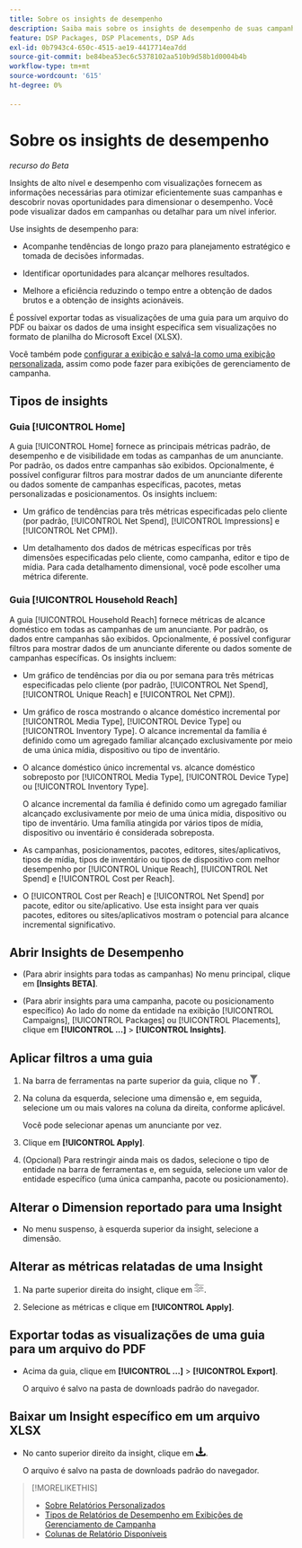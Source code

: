 ```yaml
---
title: Sobre os insights de desempenho
description: Saiba mais sobre os insights de desempenho de suas campanhas.
feature: DSP Packages, DSP Placements, DSP Ads
exl-id: 0b7943c4-650c-4515-ae19-4417714ea7dd
source-git-commit: be84bea53ec6c5378102aa510b9d58b1d0004b4b
workflow-type: tm+mt
source-wordcount: '615'
ht-degree: 0%

---
```


# Sobre os insights de desempenho

*recurso do Beta*

<!-- Edit title and metadata as necessary -->

Insights de alto nível e desempenho com visualizações fornecem as informações necessárias para otimizar eficientemente suas campanhas e descobrir novas oportunidades para dimensionar o desempenho. Você pode visualizar dados em campanhas ou detalhar para um nível inferior.

Use insights de desempenho para:

* Acompanhe tendências de longo prazo para planejamento estratégico e tomada de decisões informadas.

* Identificar oportunidades para alcançar melhores resultados.

* Melhore a eficiência reduzindo o tempo entre a obtenção de dados brutos e a obtenção de insights acionáveis.

É possível exportar todas as visualizações de uma guia para um arquivo do PDF ou baixar os dados de uma insight específica sem visualizações no formato de planilha do Microsoft Excel (XLSX).

Você também pode [configurar a exibição e salvá-la como uma exibição personalizada](/help/dsp/campaign-management/reports/campaign-data-views-manage.md), assim como pode fazer para exibições de gerenciamento de campanha.

## Tipos de insights

### Guia [!UICONTROL Home]

A guia [!UICONTROL Home] fornece as principais métricas padrão, de desempenho e de visibilidade em todas as campanhas de um anunciante<!-- active only? -->. Por padrão, os dados entre campanhas são exibidos. Opcionalmente, é possível configurar filtros para mostrar dados de um anunciante diferente ou dados somente de campanhas específicas<!-- active only? -->, pacotes<!-- active only? -->, metas personalizadas e posicionamentos<!-- active only? -->. Os insights incluem:

* Um gráfico de tendências para três métricas especificadas pelo cliente (por padrão, [!UICONTROL Net Spend], [!UICONTROL Impressions] e [!UICONTROL Net CPM]).

* Um detalhamento dos dados de métricas específicas por três dimensões especificadas pelo cliente, como campanha, editor e tipo de mídia. Para cada detalhamento dimensional, você pode escolher uma métrica diferente.

### Guia [!UICONTROL Household Reach]

A guia [!UICONTROL Household Reach] fornece métricas de alcance doméstico em todas as campanhas de um anunciante<!-- active only? -->. Por padrão, os dados entre campanhas são exibidos. Opcionalmente, é possível configurar filtros para mostrar dados de um anunciante diferente ou dados somente de campanhas específicas<!-- active only? -->. Os insights incluem:

* Um gráfico de tendências por dia ou por semana para três métricas especificadas pelo cliente (por padrão, [!UICONTROL Net Spend], [!UICONTROL Unique Reach] e [!UICONTROL Net CPM]).

* Um gráfico de rosca mostrando o alcance doméstico incremental por [!UICONTROL Media Type], [!UICONTROL Device Type] ou [!UICONTROL Inventory Type]. O alcance incremental da família é definido como um agregado familiar alcançado exclusivamente por meio de uma única mídia, dispositivo ou tipo de inventário.

* O alcance doméstico único incremental vs. alcance doméstico sobreposto por [!UICONTROL Media Type], [!UICONTROL Device Type] ou [!UICONTROL Inventory Type].

  O alcance incremental da família é definido como um agregado familiar alcançado exclusivamente por meio de uma única mídia, dispositivo ou tipo de inventário. Uma família atingida por vários tipos de mídia, dispositivo ou inventário é considerada sobreposta.

* As campanhas, posicionamentos, pacotes, editores, sites/aplicativos, tipos de mídia, tipos de inventário ou tipos de dispositivo com melhor desempenho por [!UICONTROL Unique Reach], [!UICONTROL Net Spend] e [!UICONTROL Cost per Reach].

* O [!UICONTROL Cost per Reach] e [!UICONTROL Net Spend] por pacote, editor ou site/aplicativo. Use esta insight para ver quais pacotes, editores ou sites/aplicativos mostram o potencial para alcance incremental significativo.

## Abrir Insights de Desempenho

* (Para abrir insights para todas as campanhas) No menu principal, clique em **[Insights BETA]**.

* (Para abrir insights para uma campanha, pacote ou posicionamento específico) Ao lado do nome da entidade na exibição [!UICONTROL Campaigns], [!UICONTROL Packages] ou [!UICONTROL Placements], clique em **[!UICONTROL ...]** > **[!UICONTROL Insights]**.

## Aplicar filtros a uma guia

1. Na barra de ferramentas na parte superior da guia,
clique no ![botão Filtrar](/help/dsp/assets/filter.png).

1. Na coluna da esquerda, selecione uma dimensão e, em seguida, selecione um ou mais valores na coluna da direita, conforme aplicável.

   Você pode selecionar apenas um anunciante por vez.

1. Clique em **[!UICONTROL Apply]**.

1. (Opcional) Para restringir ainda mais os dados, selecione o tipo de entidade na barra de ferramentas e, em seguida, selecione um valor de entidade específico (uma única campanha, pacote ou posicionamento).

## Alterar o Dimension reportado para uma Insight

* No menu suspenso, à esquerda superior da insight, selecione a dimensão.

## Alterar as métricas relatadas de uma Insight

1. Na parte superior direita do insight, clique em ![Configurações de métrica](/help/dsp/assets/metric-settings.png "Configurações de métrica").

1. Selecione as métricas e clique em **[!UICONTROL Apply]**.

## Exportar todas as visualizações de uma guia para um arquivo do PDF

* Acima da guia, clique em **[!UICONTROL ...]** > **[!UICONTROL Export]**.

  O arquivo é salvo na pasta de downloads padrão do navegador.

## Baixar um Insight específico em um arquivo XLSX

* No canto superior direito da insight, clique em ![Download](/help/creative/assets/download.png "Download").

  O arquivo é salvo na pasta de downloads padrão do navegador.

>[!MORELIKETHIS]
>
>* [Sobre Relatórios Personalizados](/help/dsp/reports/report-about.md)
>* [Tipos de Relatórios de Desempenho em Exibições de Gerenciamento de Campanha](/help/dsp/campaign-management/reports/campaign-reports-about.md)
>* [Colunas de Relatório Disponíveis](/help/dsp/reports/report-columns.md)
